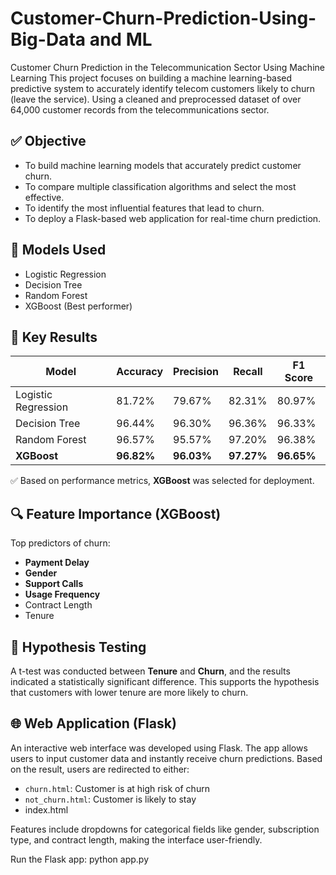 # Customer-Churn-Prediction-Using-Big-Data and ML
Customer Churn Prediction in the Telecommunication Sector Using Machine Learning This project focuses on building a machine learning-based predictive system to accurately identify telecom customers likely to churn (leave the service). Using a cleaned and preprocessed dataset of over 64,000 customer records from the telecommunications sector. 

## ✅ Objective
- To build machine learning models that accurately predict customer churn.
- To compare multiple classification algorithms and select the most effective.
- To identify the most influential features that lead to churn.
- To deploy a Flask-based web application for real-time churn prediction.

## 🧠 Models Used
- Logistic Regression  
- Decision Tree  
- Random Forest  
- XGBoost (Best performer)

## 🎯 Key Results

| Model              | Accuracy | Precision | Recall | F1 Score |
|-------------------|----------|-----------|--------|----------|
| Logistic Regression | 81.72%   | 79.67%    | 82.31% | 80.97%   |
| Decision Tree       | 96.44%   | 96.30%    | 96.36% | 96.33%   |
| Random Forest       | 96.57%   | 95.57%    | 97.20% | 96.38%   |
| **XGBoost**         | **96.82%** | **96.03%** | **97.27%** | **96.65%** |

✅ Based on performance metrics, **XGBoost** was selected for deployment.
## 🔍 Feature Importance (XGBoost)

Top predictors of churn:
- **Payment Delay**
- **Gender**
- **Support Calls**
- **Usage Frequency**
- Contract Length
- Tenure

## 🧪 Hypothesis Testing
A t-test was conducted between **Tenure** and **Churn**, and the results indicated a statistically significant difference. This supports the hypothesis that customers with lower tenure are more likely to churn.

## 🌐 Web Application (Flask)

An interactive web interface was developed using Flask. The app allows users to input customer data and instantly receive churn predictions. Based on the result, users are redirected to either:

- `churn.html`: Customer is at high risk of churn  
- `not_churn.html`: Customer is likely to stay
- index.html

Features include dropdowns for categorical fields like gender, subscription type, and contract length, making the interface user-friendly.

Run the Flask app:
python app.py
